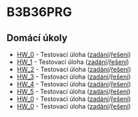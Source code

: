 # B3B36PRG



## Domácí úkoly
- [HW_0](homeworks/hw_0) - Testovací úloha ([zadání](homeworks/hw_0/hw_0.md)/[řešení](homeworks/hw_0/main.c))
- [HW_1](homeworks/hw_0) - Testovací úloha ([zadání](homeworks/hw_0/hw_0.md)/[řešení](homeworks/hw_0/main.c))
- [HW_2](homeworks/hw_0) - Testovací úloha ([zadání](homeworks/hw_0/hw_0.md)/[řešení](homeworks/hw_0/main.c))
- [HW_3](homeworks/hw_0) - Testovací úloha ([zadání](homeworks/hw_0/hw_0.md)/[řešení](homeworks/hw_0/main.c))
- [HW_4](homeworks/hw_0) - Testovací úloha ([zadání](homeworks/hw_0/hw_0.md)/[řešení](homeworks/hw_0/main.c))
- [HW_5](homeworks/hw_0) - Testovací úloha ([zadání](homeworks/hw_0/hw_0.md)/[řešení](homeworks/hw_0/main.c))
- [HW_0](homeworks/hw_0) - Testovací úloha ([zadání](homeworks/hw_0/hw_0.md)/[řešení](homeworks/hw_0/main.c))
- [HW_0](homeworks/hw_0) - Testovací úloha ([zadání](homeworks/hw_0/hw_0.md)/[řešení](homeworks/hw_0/main.c))








